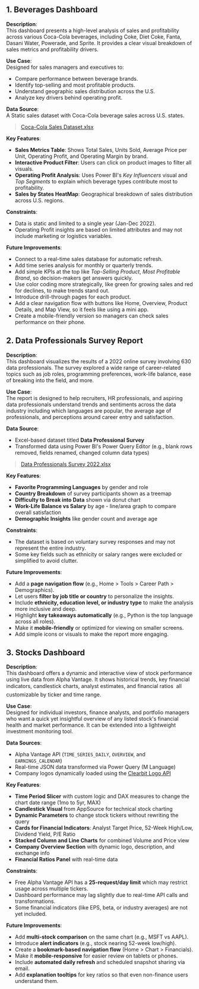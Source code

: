 ## 1. Beverages Dashboard

**Description**:  
This dashboard presents a high-level analysis of sales and profitability across various Coca-Cola beverages, including Coke, Diet Coke, Fanta, Dasani Water, Powerade, and Sprite. It provides a clear visual breakdown of sales metrics and profitability drivers.

**Use Case**:  
Designed for sales managers and executives to:
- Compare performance between beverage brands.
- Identify top-selling and most profitable products.
- Understand geographic sales distribution across the U.S.
- Analyze key drivers behind operating profit.

**Data Source**:  
A Static sales dataset with Coca-Cola beverage sales across U.S. states.

>[Coca-Cola Sales Dataset.xlsx](power_bi/Coca-cola-Sales-Dashboard/data/Coca-Cola-Sales.xlsx "Link to Coca-Cola Sales Dataset")

**Key Features**:
- **Sales Metrics Table**: Shows Total Sales, Units Sold, Average Price per Unit, Operating Profit, and Operating Margin by brand.
- **Interactive Product Filter**: Users can click on product images to filter all visuals.
- **Operating Profit Analysis**: Uses Power BI's *Key Influencers* visual and *Top Segments* to explain which beverage types contribute most to profitability.
- **Sales by States HeatMap**: Geographical breakdown of sales distribution across U.S. regions.

**Constraints**:
- Data is static and limited to a single year (Jan-Dec 2022).
- Operating Profit insights are based on limited attributes and may not include marketing or logistics variables.

**Future Improvements**:
- Connect to a real-time sales database for automatic refresh.
- Add time series analysis for monthly or quarterly trends.
- Add simple KPIs at the top like *Top-Selling Product*, *Most Profitable Brand*, so decision-makers get answers quickly.
- Use color coding more strategically, like green for growing sales and red for declines, to make trends stand out.
- Introduce drill-through pages for each product.
- Add a clear navigation flow with buttons like Home, Overview, Product Details, and Map View, so it feels like using a mini app.
- Create a mobile-friendly version so managers can check sales performance on their phone.

## 2. Data Professionals Survey Report

**Description**:  
This dashboard visualizes the results of a 2022 online survey involving 630 data professionals. The survey explored a wide range of career-related topics such as job roles, programming preferences, work-life balance, ease of breaking into the field, and more.

**Use Case**:  
The report is designed to help recruiters, HR professionals, and aspiring data professionals understand trends and sentiments across the data industry including which languages are popular, the average age of professionals, and perceptions around career entry and satisfaction.

**Data Source**:
- Excel-based dataset titled **Data Professional Survey**
- Transformed data using Power BI's Power Query Editor (e.g., blank rows removed, fields renamed, changed column data types)

> [Data Professionals Survey 2022.xlsx](power_bi/Data-Professionals-Survey-Dashboard/data/Data-Professionals-Survey-2022.xlsx "Link to Coca-Cola Sales Dataset")


**Key Features**:
- **Favorite Programming Languages** by gender and role
- **Country Breakdown** of survey participants shown as a treemap
- **Difficulty to Break into Data** shown via donut chart
- **Work-Life Balance vs Salary** by age - line/area graph to compare overall satisfaction
- **Demographic Insights** like gender count and average age

**Constraints**:
- The dataset is based on voluntary survey responses and may not represent the entire industry.
- Some key fields such as ethnicity or salary ranges were excluded or simplified to avoid clutter.

**Future Improvements**:
- Add a **page navigation flow** (e.g., Home > Tools > Career Path > Demographics).
- Let users **filter by job title or country** to personalize the insights.
- Include **ethnicity, education level, or industry type** to make the analysis more inclusive and deep.
- Highlight **key takeaways automatically** (e.g., Python is the top language across all roles).
- Make it **mobile-friendly** or optimized for viewing on smaller screens.
- Add simple icons or visuals to make the report more engaging.

## 3. Stocks Dashboard

**Description**:  
This dashboard offers a dynamic and interactive view of stock performance using live data from Alpha Vantage. It shows historical trends, key financial indicators, candlestick charts, analyst estimates, and financial ratios  all customizable by ticker and time range.

**Use Case**:  
Designed for individual investors, finance analysts, and portfolio managers who want a quick yet insightful overview of any listed stock's financial health and market performance. It can be extended into a lightweight investment monitoring tool.

**Data Sources**:
- Alpha Vantage API (`TIME_SERIES_DAILY`, `OVERVIEW`, and `EARNINGS_CALENDAR`)
- Real-time JSON data transformed via Power Query (M Language)
- Company logos dynamically loaded using the [Clearbit Logo API](https://clearbit.com/logo)

**Key Features**:
-  **Time Period Slicer** with custom logic and DAX measures to change the chart date range (1mo to 5yr, MAX)
-  **Candlestick Visual** from AppSource for technical stock charting
-  **Dynamic Parameters** to change stock tickers without rewriting the query
-  **Cards for Financial Indicators**: Analyst Target Price, 52-Week High/Low, Dividend Yield, P/E Ratio
-  **Stacked Column and Line Charts** for combined Volume and Price view
-  **Company Overview Section** with dynamic logo, description, and exchange info
-  **Financial Ratios Panel** with real-time data

**Constraints**:
- Free Alpha Vantage API has a **25-request/day limit** which may restrict usage across multiple tickers.
- Dashboard performance may lag slightly due to real-time API calls and transformations.
- Some financial indicators (like EPS, beta, or industry averages) are not yet included.

**Future Improvements**:
- Add **multi-stock comparison** on the same chart (e.g., MSFT vs AAPL).
- Introduce **alert indicators** (e.g., stock nearing 52-week low/high).
- Create a **bookmark-based navigation flow** (Home > Chart > Financials).
- Make it **mobile-responsive** for easier review on tablets or phones.
- Include **automated daily refresh** and scheduled snapshot sharing via email.
- Add **explanation tooltips** for key ratios so that even non-finance users understand them.

